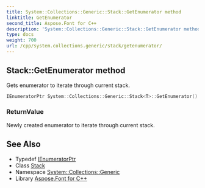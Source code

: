 ```yaml
---
title: System::Collections::Generic::Stack::GetEnumerator method
linktitle: GetEnumerator
second_title: Aspose.Font for C++
description: 'System::Collections::Generic::Stack::GetEnumerator method. Gets enumerator to iterate through current stack in C++.'
type: docs
weight: 700
url: /cpp/system.collections.generic/stack/getenumerator/
---
```

## Stack::GetEnumerator method


Gets enumerator to iterate through current stack.

```cpp
IEnumeratorPtr System::Collections::Generic::Stack<T>::GetEnumerator() override
```


### ReturnValue

Newly created enumerator to iterate through current stack.

## See Also

* Typedef [IEnumeratorPtr](../ienumeratorptr/)
* Class [Stack](../)
* Namespace [System::Collections::Generic](../../)
* Library [Aspose.Font for C++](../../../)

